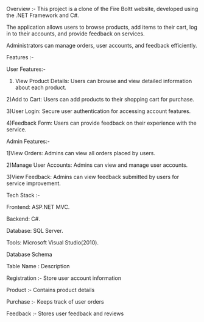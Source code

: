 Overview :-
This project is a clone of the Fire Boltt website, developed using the .NET Framework and C#.

The application allows users to browse products, add items to their cart, log in to their accounts, and provide feedback on services. 

Administrators can manage orders, user accounts, and feedback efficiently.


Features :-

User Features:-
  1) View Product Details: Users can browse and view detailed information about each product.
     
  2)Add to Cart: Users can add products to their shopping cart for purchase.
  
  3)User Login: Secure user authentication for accessing account features.
  
  4)Feedback Form: Users can provide feedback on their experience with the service.
  
Admin Features:-

  1)View Orders: Admins can view all orders placed by users.
  
  2)Manage User Accounts: Admins can view and manage user accounts.
  
  3)View Feedback: Admins can view feedback submitted by users for service improvement.
  

Tech Stack :-

  Frontend: ASP.NET MVC.
  
  Backend: C#.
  
  Database: SQL Server.
  
  Tools:  Microsoft Visual Studio(2010).
  

  Database Schema
  
 Table Name   :  Description
 
 Registration :- Store user account information
 
 Product      :-	Contains product details
 
 Purchase	   :- Keeps track of user orders
 
 Feedback	   :- Stores user feedback and reviews
 
